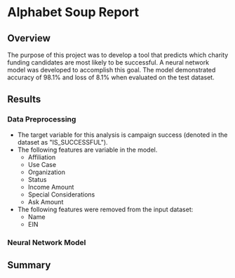 # Alphabet Soup Report

## Overview
The purpose of this project was to develop a tool that predicts which charity funding candidates are most likely to be successful. A neural network model was developed to accomplish this goal. The model demonstrated accuracy of 98.1% and loss of 8.1% when evaluated on the test dataset.

## Results

### Data Preprocessing
* The target variable for this analysis is campaign success (denoted in the dataset as "IS_SUCCESSFUL"). 
* The following features are variable in the model.
    * Affiliation
    * Use Case
    * Organization
    * Status
    * Income Amount
    * Special Considerations
    * Ask Amount
* The following features were removed from the input dataset:
    * Name
    * EIN

### Neural Network Model

## Summary

